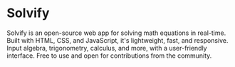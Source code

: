 # Solvify
Solvify is an open-source web app for solving math equations in real-time. Built with HTML, CSS, and JavaScript, it's lightweight, fast, and responsive. Input algebra, trigonometry, calculus, and more, with a user-friendly interface. Free to use and open for contributions from the community.
